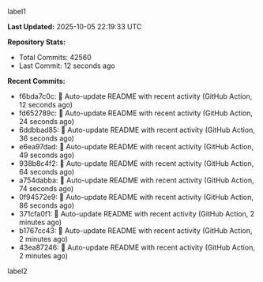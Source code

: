 
label1 
<!-- ACTIVITY_START -->
**Last Updated:** 2025-10-05 22:19:33 UTC

**Repository Stats:**
- Total Commits: 42560
- Last Commit: 12 seconds ago

**Recent Commits:**
- f6bda7c0c: 🤖 Auto-update README with recent activity (GitHub Action, 12 seconds ago)
- fd652789c: 🤖 Auto-update README with recent activity (GitHub Action, 24 seconds ago)
- 6ddbbad85: 🤖 Auto-update README with recent activity (GitHub Action, 36 seconds ago)
- e6ea97dad: 🤖 Auto-update README with recent activity (GitHub Action, 49 seconds ago)
- 938b8c4f2: 🤖 Auto-update README with recent activity (GitHub Action, 64 seconds ago)
- a754dabba: 🤖 Auto-update README with recent activity (GitHub Action, 74 seconds ago)
- 0f94572e9: 🤖 Auto-update README with recent activity (GitHub Action, 86 seconds ago)
- 371cfa0f1: 🤖 Auto-update README with recent activity (GitHub Action, 2 minutes ago)
- b1767cc43: 🤖 Auto-update README with recent activity (GitHub Action, 2 minutes ago)
- 43ea87246: 🤖 Auto-update README with recent activity (GitHub Action, 2 minutes ago)
<!-- ACTIVITY_END -->

label2
